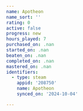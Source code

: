 ```yaml
---
name: Apotheon
name_sort: ''
rating: 0
active: false
progress: new
hours_played: 7
purchased_on: .nan
started_on: .nan
beaten_on: .nan
completed_on: .nan
mastered_on: .nan
identifiers:
  - type: steam
    appid: '208750'
    name: Apotheon
    synced_on: '2024-10-04'

---
```

